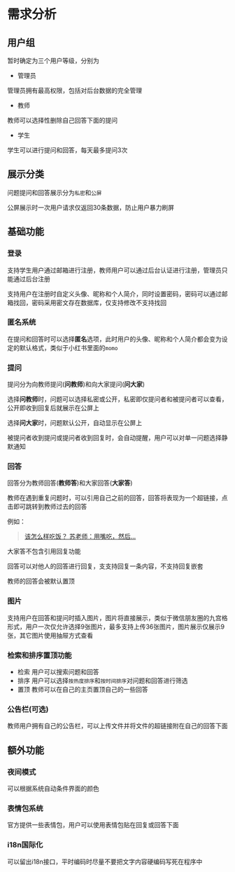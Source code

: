 # 需求分析

## 用户组
暂时确定为三个用户等级，分别为

- 管理员

管理员拥有最高权限，包括对后台数据的完全管理

- 教师

教师可以选择性删除自己回答下面的提问

- 学生

学生可以进行提问和回答，每天最多提问3次

## 展示分类

问题提问和回答展示分为`私密`和`公屏`

公屏展示时一次用户请求仅返回30条数据，防止用户暴力刷屏

## 基础功能

### 登录

支持学生用户通过邮箱进行注册，教师用户可以通过后台认证进行注册，管理员只能通过后台注册

支持用户在注册时自定义头像、昵称和个人简介，同时设置密码，密码可以通过邮箱找回，密码采用密文存在数据库，仅支持修改不支持找回

### 匿名系统

在提问和回答时可以选择**匿名**选项，此时用户的头像、昵称和个人简介都会变为设定的默认格式，类似于小红书里面的`momo`

### 提问

提问分为向教师提问(**问教师**)和向大家提问(**问大家**)

选择**问教师**时，问题可以选择私密或公开，私密即仅提问者和被提问者可以查看，公开即收到回复后就展示在公屏上

选择**问大家**时，问题默认公开，自动显示在公屏上

被提问者收到提问或提问者收到回复时，会自动提醒，用户可以对单一问题选择静默通知


### 回答

回答分为教师回答(**教师答**)和大家回答(**大家答**)

教师在遇到重复问题时，可以引用自己之前的回答，回答将表现为一个超链接，点击即可跳转到教师过去的回答

例如：
> [该怎么样吃饭？
> 苏老师：用嘴吃，然后...](https://www.bilibili.com/video/BV1UT42167xb)

大家答不包含引用回复功能

回答可以对他人的回答进行回复，支支持回复一条内容，不支持回复嵌套

教师的回答会被默认置顶

### 图片

支持用户在回答和提问时插入图片，图片将直接展示，类似于微信朋友圈的九宫格形式，用户一次仅允许选择9张图片，最多支持上传36张图片，图片展示仅展示9张，其它图片使用抽屉方式查看

### 检索和排序置顶功能

- 检索
    用户可以搜索问题和回答
- 排序
    用户可以选择`按热度排序`和`按时间排序`对问题和回答进行筛选
- 置顶
    教师可以在自己的主页置顶自己的一些回答

### 公告栏(可选)

教师用户拥有自己的公告栏，可以上传文件并将文件的超链接附在自己的回答下面

## 额外功能

### 夜间模式

可以根据系统自动条件界面的颜色

### 表情包系统

官方提供一些表情包，用户可以使用表情包贴在回复或回答下面

### i18n国际化

可以留出i18n接口，平时编码时尽量不要把文字内容硬编码写死在程序中